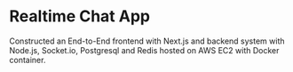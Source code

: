 # Realtime Chat App
Constructed an End-to-End frontend with Next.js and backend system with Node.js, Socket.io, Postgresql and Redis hosted on AWS EC2 with Docker container.
